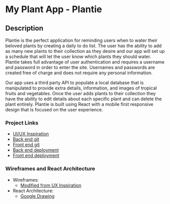 # My Plant App - Plantie

## Description
Plantie is the perfect application for reminding users when to water their beloved plants by creating a daily to do list. The user has the ability to add as many new plants to their collection as they desire and our app will set up a schedule that will let the user know which plants they should water. Plantie takes full advantage of user authentication and requires a username and password in order to enter the site. Usernames and passwords are created free of charge and does not require any personal information.

Our app uses a third party API to populate a local database that is manipulated to provide extra details, information, and images of tropical fruits and vegetables. Once the user adds plants to their collection they have the ability to edit details about each specific plant and can delete the plant entirely. Plantie is built using React with a mobile first responsive design that is focused on the user experience. 

### Project Links

- [UI/UX Inspiration](https://www.behance.net/gallery/116481007/Plant-Care-App-UXUI?tracking_source=search_projects_recommended)
- [Back end git](https://github.com/davidvdev/plant-app-backend)
- [Front end git](https://github.com/davidvdev/plant-app-frontend)
- [Back end deployment](https://plant-app-dval.herokuapp.com/)
- [Front end deployment](https://plant-app-frontend-seven.vercel.app/)

### Wireframes and React Architecture
- Wireframes:
    - [Modified from UX Inspiration](https://i.imgur.com/ftdiB7o.png)
- React Architecture: 
    - [Google Drawing](https://docs.google.com/drawings/d/1iHQD-djUuWbCK4AQknb2_WiNIVuIFyofeBu0F9BeXzE/edit?usp=sharing)